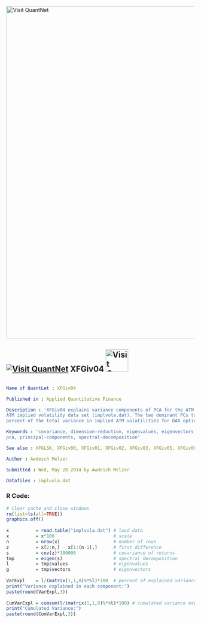 
[<img src="https://github.com/QuantLet/Styleguide-and-FAQ/blob/master/pictures/banner.png" width="888" alt="Visit QuantNet">](http://quantlet.de/)

## [<img src="https://github.com/QuantLet/Styleguide-and-FAQ/blob/master/pictures/qloqo.png" alt="Visit QuantNet">](http://quantlet.de/) **XFGiv04** [<img src="https://github.com/QuantLet/Styleguide-and-FAQ/blob/master/pictures/QN2.png" width="60" alt="Visit QuantNet 2.0">](http://quantlet.de/)

```yaml

Name of QuantLet : XFGiv04

Published in : Applied Quantitative Finance

Description : 'XFGiv04 explains variance components of PCA for the ATM implied volatilities of the
ATM implied volatility data set (implvola.dat). The two dominant PCs together explain around 83
percent of the total variance in implied ATM volatilities for DAX options.'

Keywords : 'covariance, dimension-reduction, eigenvalues, eigenvectors, implied-volatility, option,
pca, principal-components, spectral-decomposition'

See also : XFGLSK, XFGiv00, XFGiv01, XFGiv02, XFGiv03, XFGiv05, XFGiv06

Author : Awdesch Melzer

Submitted : Wed, May 28 2014 by Awdesch Melzer

Datafiles : implvola.dat

```


### R Code:
```r
# clear cache and close windows
rm(list=ls(all=TRUE))
graphics.off()
 
x          = read.table("implvola.dat") # load data
x          = x*100                      # scale
n          = nrow(x)                    # number of rows
z          = x[2:n,] - x[1:(n-1),]      # first difference
s          = cov(z)*100000              # covariance of returns
tmp        = eigen(s)                   # spectral decomposition
l          = tmp$values                 # eigenvalues
g          = tmp$vectors                # eigenvectors
  
VarExpl    = l/(matrix(1,1,8)%*%l)*100  # percent of explained variance
print("Variance explained in each component:")
paste(round(VarExpl,3))
  
CumVarExpl = cumsum(l/(matrix(1,1,8)%*%l)*100) # cumulated variance explained
print("Cumulated Variance:")
paste(round(CumVarExpl,3))

```

